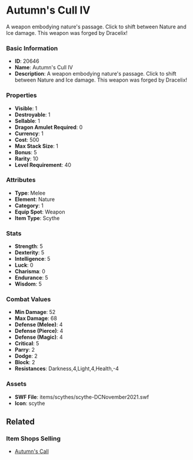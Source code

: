 # Autumn's Cull IV

A weapon embodying nature's passage. Click to shift between Nature and Ice damage. This weapon was forged by Dracelix!

### Basic Information

- **ID**: 20646
- **Name**: Autumn&#039;s Cull IV
- **Description**: A weapon embodying nature&#039;s passage. Click to shift between Nature and Ice damage. This weapon was forged by Dracelix!

### Properties

- **Visible**: 1
- **Destroyable**: 1
- **Sellable**: 1
- **Dragon Amulet Required**: 0
- **Currency**: 1
- **Cost**: 500
- **Max Stack Size**: 1
- **Bonus**: 5
- **Rarity**: 10
- **Level Requirement**: 40

### Attributes

- **Type**: Melee
- **Element**: Nature
- **Category**: 1
- **Equip Spot**: Weapon
- **Item Type**: Scythe

### Stats

- **Strength**: 5
- **Dexterity**: 5
- **Intelligence**: 5
- **Luck**: 0
- **Charisma**: 0
- **Endurance**: 5
- **Wisdom**: 5

### Combat Values

- **Min Damage**: 52
- **Max Damage**: 68
- **Defense (Melee)**: 4
- **Defense (Pierce)**: 4
- **Defense (Magic)**: 4
- **Critical**: 5
- **Parry**: 2
- **Dodge**: 2
- **Block**: 2
- **Resistances**: Darkness,4,Light,4,Health,-4

### Assets

- **SWF File**: items/scythes/scythe-DCNovember2021.swf
- **Icon**: scythe

## Related

### Item Shops Selling

- [Autumn's Call](../item-shops/646-autumn-s-call.md)

